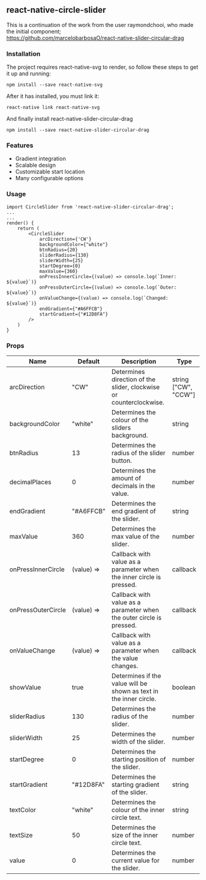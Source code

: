 ﻿## react-native-circle-slider

This is a continuation of the work from the user raymondchooi, who made the initial component;  
https://github.com/marcelobarbosaO/react-native-slider-circular-drag

### Installation

The project requires react-native-svg to render, so follow these steps to get it up and running:
   
    npm install --save react-native-svg

After it has installed, you must link it:

    react-native link react-native-svg

And finally install react-native-slider-circular-drag

    npm install --save react-native-slider-circular-drag

### Features

* Gradient integration
* Scalable design
* Customizable start location
* Many configurable options



### Usage

    import CircleSlider from 'react-native-slider-circular-drag';
    ...
    ...
    render() {
		return (
			<CircleSlider 
				arcDirection={'CW'}
                backgroundColor={"white"}
                btnRadius={20}
                sliderRadius={130}
                sliderWidth={25}
                startDegree={0}
                maxValue={360}
                onPressInnerCircle={(value) => console.log(`Inner: ${value}`)}
                onPressOuterCircle={(value) => console.log(`Outer: ${value}`)}
                onValueChange={(value) => console.log(`Changed: ${value}`)}
                endGradient={"#A6FFCB"}
                startGradient={"#12D8FA"}
			/>
		)
	} 

### Props

|Name  |Default  |Description  |Type  |
|--|--|--|--|
|arcDirection  | "CW" |Determines direction of the slider, clockwise or counterclockwise. | string <br>["CW", "CCW"] |
|backgroundColor  | "white" |Determines the colour of the sliders background. | string |
|btnRadius  | 13 |Determines the radius of the slider button. | number |
|decimalPlaces  | 0 |Determines the amount of decimals in the value. | number|
|endGradient  | "#A6FFCB" |Determines the end gradient of the slider. | string |
|maxValue  | 360 |Determines the max value of the slider. | number |
|onPressInnerCircle  | (value) => |Callback with value as a parameter when the inner circle is pressed. | callback |
|onPressOuterCircle  |(value) => |Callback with value as a parameter when the outer circle is pressed. | callback |
|onValueChange  |(value) => |Callback with value as a parameter when the value changes. | callback | callback |
|showValue  | true |Determines if the value will be shown as text in the inner circle.  | boolean |
|sliderRadius  | 130 |Determines the radius of the slider. | number |
|sliderWidth | 25 |Determines the width of the slider. | number |
|startDegree  | 0 |Determines the starting position of the slider.  | number |
|startGradient  | "#12D8FA" |Determines the starting gradient of the slider.  | string |
|textColor  | "white" |Determines the colour of the inner circle text.  | string |
|textSize  | 50 |Determines the size of the inner circle text.  | number |
|value  | 0 |Determines the current value for the slider.  | number |
